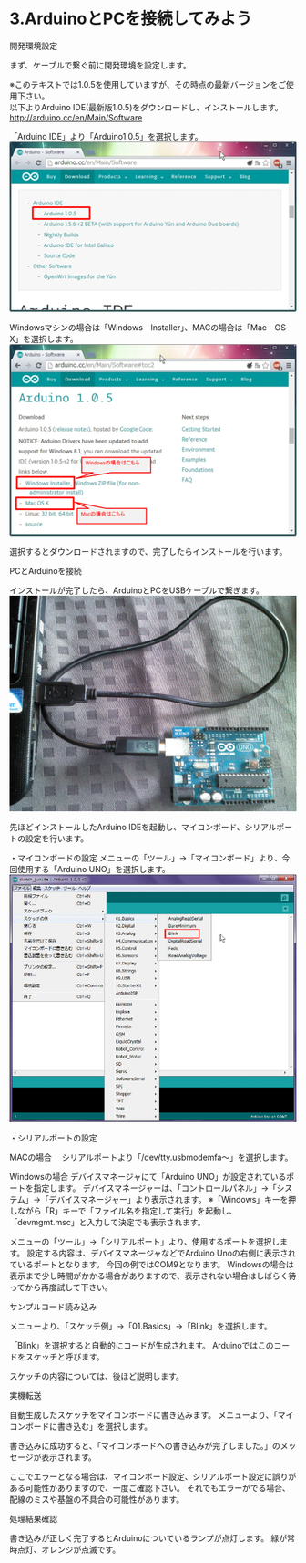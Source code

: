 # 3.ArduinoとPCを接続してみよう

開発環境設定

まず、ケーブルで繋ぐ前に開発環境を設定します。

※このテキストでは1.0.5を使用していますが、その時点の最新バージョンをご使用下さい。
<br>
以下よりArduino IDE(最新版1.0.5)をダウンロードし、インストールします。
http://arduino.cc/en/Main/Software

「Arduino IDE」より「Arduino1.0.5」を選択します。
![](dl1.jpg)


Windowsマシンの場合は「Windows　Installer」、MACの場合は「Mac　OS　X」を選択します。 
![](dl2.jpg)

選択するとダウンロードされますので、完了したらインストールを行います。

PCとArduinoを接続

インストールが完了したら、ArduinoとPCをUSBケーブルで繋ぎます。 
![](connect.jpg)

先ほどインストールしたArduino IDEを起動し、マイコンボード、シリアルポートの設定を行います。

・マイコンボードの設定
メニューの「ツール」→「マイコンボード」より、今回使用する「Arduino UNO」を選択します。
![](ard_code1.jpg)

・シリアルポートの設定

MACの場合
　シリアルポートより「/dev/tty.usbmodemfa～」を選択します。


Windowsの場合
デバイスマネージャにて「Arduino UNO」が設定されているポートを指定します。
デバイスマネージャーは、「コントロールパネル」→「システム」→「デバイスマネージャー」より表示されます。
※「Windows」キーを押しながら「R」キーで「ファイル名を指定して実行」を起動し、「devmgmt.msc」と入力して決定でも表示されます。

メニューの「ツール」→「シリアルポート」より、使用するポートを選択します。
設定する内容は、デバイスマネージャなどでArduino Unoの右側に表示されているポートとなります。
今回の例ではCOM9となります。
Windowsの場合は表示まで少し時間がかかる場合がありますので、表示されない場合はしばらく待ってから再度試して下さい。


サンプルコード読み込み

メニューより、「スケッチ例」→「01.Basics」→「Blink」を選択します。


「Blink」を選択すると自動的にコードが生成されます。
Arduinoではこのコードをスケッチと呼びます。


スケッチの内容については、後ほど説明します。


実機転送

自動生成したスケッチをマイコンボードに書き込みます。
メニューより、「マイコンボードに書き込む」を選択します。


書き込みに成功すると、「マイコンボードへの書き込みが完了しました。」のメッセージが表示されます。

ここでエラーとなる場合は、マイコンボード設定、シリアルポート設定に誤りがある可能性がありますので、一度ご確認下さい。
それでもエラーがでる場合、配線のミスや基盤の不具合の可能性があります。

処理結果確認

書き込みが正しく完了するとArduinoについているランプが点灯します。
緑が常時点灯、オレンジが点滅です。
